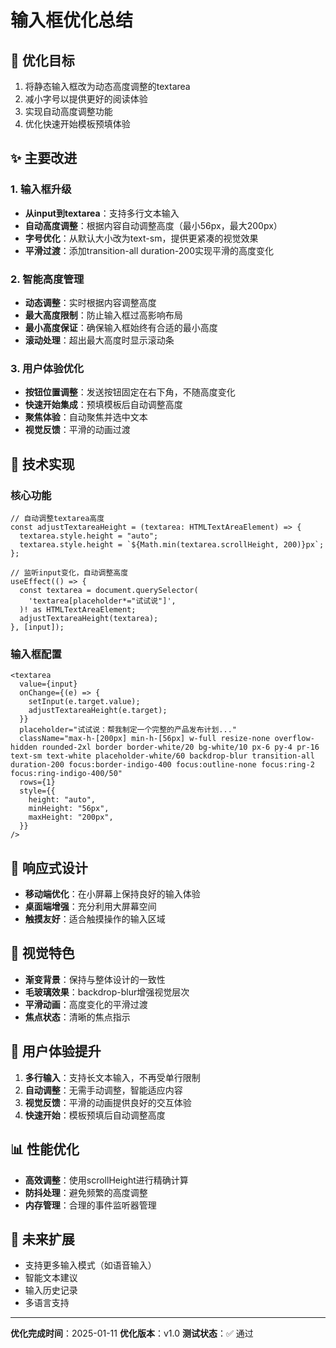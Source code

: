 # 输入框优化总结

## 🎯 优化目标

1. 将静态输入框改为动态高度调整的textarea
2. 减小字号以提供更好的阅读体验
3. 实现自动高度调整功能
4. 优化快速开始模板预填体验

## ✨ 主要改进

### 1. 输入框升级

- **从input到textarea**：支持多行文本输入
- **自动高度调整**：根据内容自动调整高度（最小56px，最大200px）
- **字号优化**：从默认大小改为text-sm，提供更紧凑的视觉效果
- **平滑过渡**：添加transition-all duration-200实现平滑的高度变化

### 2. 智能高度管理

- **动态调整**：实时根据内容调整高度
- **最大高度限制**：防止输入框过高影响布局
- **最小高度保证**：确保输入框始终有合适的最小高度
- **滚动处理**：超出最大高度时显示滚动条

### 3. 用户体验优化

- **按钮位置调整**：发送按钮固定在右下角，不随高度变化
- **快速开始集成**：预填模板后自动调整高度
- **聚焦体验**：自动聚焦并选中文本
- **视觉反馈**：平滑的动画过渡

## 🔧 技术实现

### 核心功能

```tsx
// 自动调整textarea高度
const adjustTextareaHeight = (textarea: HTMLTextAreaElement) => {
  textarea.style.height = "auto";
  textarea.style.height = `${Math.min(textarea.scrollHeight, 200)}px`;
};

// 监听input变化，自动调整高度
useEffect(() => {
  const textarea = document.querySelector(
    'textarea[placeholder*="试试说"]',
  )! as HTMLTextAreaElement;
  adjustTextareaHeight(textarea);
}, [input]);
```

### 输入框配置

```tsx
<textarea
  value={input}
  onChange={(e) => {
    setInput(e.target.value);
    adjustTextareaHeight(e.target);
  }}
  placeholder="试试说：帮我制定一个完整的产品发布计划..."
  className="max-h-[200px] min-h-[56px] w-full resize-none overflow-hidden rounded-2xl border border-white/20 bg-white/10 px-6 py-4 pr-16 text-sm text-white placeholder-white/60 backdrop-blur transition-all duration-200 focus:border-indigo-400 focus:outline-none focus:ring-2 focus:ring-indigo-400/50"
  rows={1}
  style={{
    height: "auto",
    minHeight: "56px",
    maxHeight: "200px",
  }}
/>
```

## 📱 响应式设计

- **移动端优化**：在小屏幕上保持良好的输入体验
- **桌面端增强**：充分利用大屏幕空间
- **触摸友好**：适合触摸操作的输入区域

## 🎨 视觉特色

- **渐变背景**：保持与整体设计的一致性
- **毛玻璃效果**：backdrop-blur增强视觉层次
- **平滑动画**：高度变化的平滑过渡
- **焦点状态**：清晰的焦点指示

## 🚀 用户体验提升

1. **多行输入**：支持长文本输入，不再受单行限制
2. **自动调整**：无需手动调整，智能适应内容
3. **视觉反馈**：平滑的动画提供良好的交互体验
4. **快速开始**：模板预填后自动调整高度

## 📊 性能优化

- **高效调整**：使用scrollHeight进行精确计算
- **防抖处理**：避免频繁的高度调整
- **内存管理**：合理的事件监听器管理

## 🔮 未来扩展

- 支持更多输入模式（如语音输入）
- 智能文本建议
- 输入历史记录
- 多语言支持

---

**优化完成时间**：2025-01-11
**优化版本**：v1.0
**测试状态**：✅ 通过
